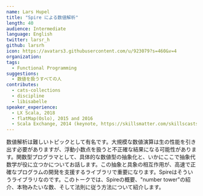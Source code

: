 ```yaml
---
name: Lars Hupel
title: "Spire による数値解析"
length: 40
audience: Intermediate
language: English
twitter: larsr_h
github: larsrh
icon: https://avatars3.githubusercontent.com/u/923079?s=460&v=4
organization: 
tags:
  - Functional Programming
suggestions:
  - 数値を扱うすべての人
contributes:
  - cats-collections
  - discipline
  - libisabelle
speaker_experience:
  - LX Scala, 2018
  - flatMap(Oslo), 2015 and 2016
  - Scala Exchange, 2014 (keynote, https://skillsmatter.com/skillscasts/5827-state-of-the-typelevel)
---
```

数値解析は難しいトピックとして有名です。大規模な数値演算は生の性能を引き出す必要がありますが、浮動小数点を扱うと不正確な結果になる可能性があります。関数型プログラマとして、具体的な数値型の抽象化と、いかにここで抽象代数学が役に立つかについてお話します。この抽象と具象の相互作用が、高速で正確なプログラムの開発を支援するライブラリで重要になります。Spireはそういうライブラリなのです。このトークでは、Spireの概要、"number tower"の紹介、本物みたいな数、そして法則に従う方法について紹介します。
